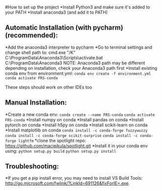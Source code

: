 #How to set up the project
*Install Python3 and make sure it's added to your PATH
*Install anaconda3 (and add it to PATH)


## Automatic Installation (with pycharm) (recommended):
*Add the anaconda3 interpreter to pycharm
*Go to terminal settings and change shell path to: cmd.exe "/K" C:\ProgramData\Anaconda3\Scripts\activate.bat C:\ProgramData\Anaconda3
NOTE: Anaconda3 path may be different depending on installation, check your Anaconda3 path first
*Install existing conda env from environment.yml:
`conda env create -f environment.yml`
`conda activate FRS-conda`

These steps should work on other IDEs too

## Manual Installation:
*Create a new conda env:
`conda create --name FRS-conda`
`conda activate FRS-conda`
*Install numpy on conda
*Install pandas on conda
*Install pytorch on conda
*Install h5py on conda
*Install scikit-learn on conda
*Install matplotlib on conda
`conda install -c conda-forge fuzzywuzzy`
`conda install -c conda-forge scikit-surprise`
`conda install -c conda-forge lightfm`
*clone the spotlight repo: https://github.com/maciejkula/spotlight.git
*Install it in your conda env using: 
`python setup.py build`
`python setup.py install`

## Troubleshooting:
*If you get a pip install error, you may need to install VS Build Tools: http://go.microsoft.com/fwlink/?LinkId=691126&fixForIE=.exe.
